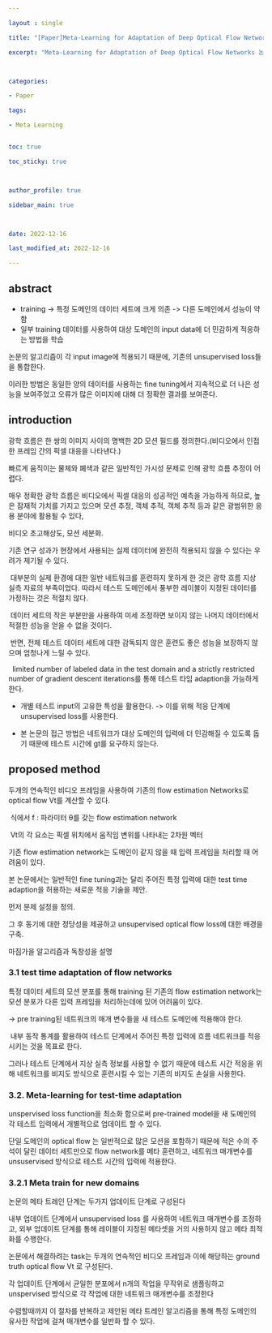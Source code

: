 ```yaml
---

layout : single

title: "[Paper]Meta-Learning for Adaptation of Deep Optical Flow Networks"

excerpt: "Meta-Learning for Adaptation of Deep Optical Flow Networks 논문 리뷰"



categories:

- Paper

tags:

- Meta Learning


toc: true

toc_sticky: true



author_profile: true

sidebar_main: true



date: 2022-12-16

last_modified_at: 2022-12-16

---
```


  

## abstract

  

- training -> 특정 도메인의 데이터 세트에 크게 의존 -> 다른 도메인에서 성능이 약함
- 일부 training 데이터를 사용하여 대상 도메인의 input data에 더 민감하게 적응하는 방법을 학습

  

논문의 알고리즘이 각 input image에 적용되기 때문에, 기존의 unsupervised loss들을 통합한다.

  

이러한 방법은 동일한 양의 데이터를 사용하는 fine tuning에서 지속적으로 더 나은 성능을 보여주었고 오류가 많은 이미지에 대해 더 정확한 결과를 보여준다.

  

## introduction

  

광학 흐름은 한 쌍의 이미지 사이의 명백한 2D 모션 필드를 정의한다.(비디오에서 인접한 프레임 간의 픽셀 대응을 나타낸다.)

빠르게 움직이는 물체와 폐색과 같은 일반적인 가시성 문제로 인해 광학 흐름 추정이 어렵다.

  

매우 정확한 광학 흐름은 비디오에서 픽셀 대응의 성공적인 예측을 가능하게 하므로, 높은 잠재적 가치를 가지고 있으며 모션 추정, 객체 추적, 객체 추적 등과 같은 광범위한 응용 분야에 활용될 수 있다,

비디오 초고해상도, 모션 세분화.

  

기존 연구 성과가 현장에서 사용되는 실제 데이터에 완전히 적용되지 않을 수 있다는 우려가 제기될 수 있다.

  

 대부분의 실제 환경에 대한 일반 네트워크를 훈련하지 못하게 한 것은 광학 흐름 지상 실측 자료의 부족이었다. 따라서 테스트 도메인에서 풍부한 레이블이 지정된 데이터를 가정하는 것은 적절치 않다.

  

  

 데이터 세트의 작은 부분만을 사용하여 미세 조정하면 보이지 않는 나머지 데이터에서 적절한 성능을 얻을 수 없을 것이다.

  

 반면, 전체 테스트 데이터 세트에 대한 감독되지 않은 훈련도 좋은 성능을 보장하지 않으며 엄청나게 느릴 수 있다.

  

  limited number of labeled data in the test domain and a strictly restricted number of gradient descent iterations를 통해 테스트 타임 adaption을 가능하게 한다.

  

- 개별 테스트 input의 고유한 특성을 활용한다. -> 이를 위해 적응 단계에 unsupervised loss를 사용한다.

  

- 본 논문의 접근 방법은 네트워크가 대상 도메인의 입력에 더 민감해질 수 있도록 돕기 때문에 테스트 시간에 gt를 요구하지 않는다.

  

## proposed method

  

두개의 연속적인 비디오 프레임을 사용하여 기존의 flow estimation Networks로 optical flow Vt를 계산할 수 있다.

  

 식에서 f : 파라미터 θ를 갖는 flow estimation network

 Vt의 각 요소는 픽셀 위치에서 움직임 변위를 나타내는 2차원 벡터

  

기존 flow estimation network는 도메인이 같지 않을 때 입력 프레임을 처리할 때 어려움이 있다.

  

본 논문에서는 일반적인 fine tuning과는 달리 주어진 특정 입력에 대한 test time adaption을 허용하는 새로운 적응 기술을 제안.

  

먼저 문제 설정을 정의.

그 후 동기에 대한 정당성을 제공하고 unsupervised optical flow loss에 대한 배경을 구축.

마짐가을 알고리즘과 독창성을 설명

  

### 3.1 test time adaptation of flow networks

  

특정 데이터 세트의 모션 분포를 통해 training 된 기존의 flow estimation network는 모션 분포가 다른 입력 프레임을 처리하는데에 있어 어려움이 있다.

\-> pre training된 네트워크의 매개 변수들을 새 테스트 도메인에 적용해야 한다.

  

 내부 동작 통계를 활용하여 테스트 단계에서 주어진 특정 입력에 흐름 네트워크를 적응시키는 것을 목표로 한다.

그러나 테스트 단계에서 지상 실측 정보를 사용할 수 없기 때문에 테스트 시간 적응을 위해 네트워크를 비지도 방식으로 훈련시킬 수 있는 기존의 비지도 손실을 사용한다.

  

### 3.2. Meta-learning for test-time adaptation

  

unspervised loss function을 최소화 함으로써 pre-trained model을 새 도메인의 각 테스트 입력에서 개별적으로 업데이트 할 수 있다.

  

단일 도메인의 optical flow 는 일반적으로 많은 모션을 포함하기 때문에 적은 수의 주석이 달린 데이터 세트만으로 flow network를 메타 훈련하고, 네트워크 매개변수를 unsuservised 방식으로 테스트 시간의 입력에 적용한다.

  

### 3.2.1 Meta train for new domains 

논문의 메타 트레인 단계는 두가지 업데이트 단계로 구성된다

내부 업데이트 단계에서 unsupervised loss 를 사용하여 네트워크 매개변수를 조정하고, 외부 업데이트 단계를 통해 레이블이 지정된 메타셋을 거의 사용하지 않고 메타 최적화를 수행한다.

  

논문에서 해결하려는 task는 두개의 연속적인 비디오 프레임과 이에 해당하는 ground truth optical flow Vt 로 구성된다.

  

각 업데이트 단계에서 균일한 분포에서 n개의 작업을 무작위로 샘플링하고 unspervised 방식으로 각 작업에 대한 네트워크 매개변수를 조정한다

  

수렴할때까지 이 절차를 반복하고 제안된 메타 트레인 알고리즘을 통해 특정 도메인의 유사한 작업에 걸쳐 매개변수를 일반화 할 수 있다.